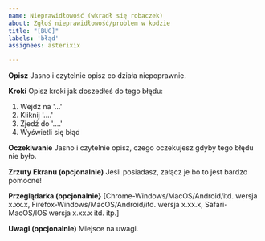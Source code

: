```yaml
---
name: Nieprawidłowość (wkradł się robaczek)
about: Zgłoś nieprawidłowość/problem w kodzie
title: "[BUG]"
labels: 'błąd'
assignees: asterixix

---
```


**Opisz**
Jasno i czytelnie opisz co działa niepoprawnie.

**Kroki**
Opisz kroki jak doszedłeś do tego błędu:
1. Wejdź na '...'
2. Kliknij '....'
3. Zjedź do '....'
4. Wyświetli się błąd

**Oczekiwanie**
Jasno i czytelnie opisz, czego oczekujesz gdyby tego błędu nie było.

**Zrzuty Ekranu (opcjonalnie)**
Jeśli posiadasz, załącz je bo to jest bardzo pomocne!

**Przeglądarka (opcjonalnie}**
[Chrome-Windows/MacOS/Android/itd. wersja x.xx.x, Firefox-Windows/MacOS/Android/itd. wersja x.xx.x, Safari-MacOS/IOS wersja x.xx.x itd. itp.]

**Uwagi (opcjonalnie)**
Miejsce na uwagi.
